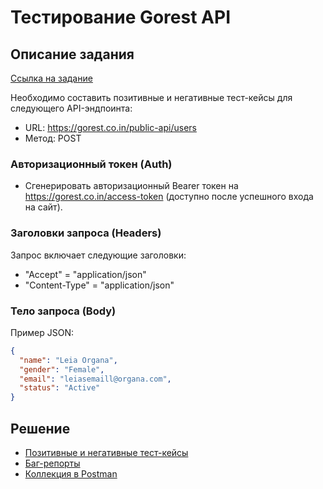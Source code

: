 # Тестирование Gorest API

## Описание задания
[Ссылка на задание](https://drive.google.com/file/d/18yI9W06HoojsLLJ9WpyKTtGCtgvEzU6i/view?usp=drive_link)

Необходимо составить позитивные и негативные тест-кейсы для следующего API-эндпоинта:

- URL: https://gorest.co.in/public-api/users
- Метод: POST

### Авторизационный токен (Auth)
- Сгенерировать авторизационный Bearer токен на https://gorest.co.in/access-token (доступно после успешного входа на сайт).

### Заголовки запроса (Headers)
Запрос включает следующие заголовки:
- "Accept" = "application/json"
- "Content-Type" = "application/json"

### Тело запроса (Body)
Пример JSON:
```json
{
  "name": "Leia Organa",
  "gender": "Female",
  "email": "leiasemaill@organa.com",
  "status": "Active"
}
```

## Решение
- [Позитивные и негативные тест-кейсы](https://docs.google.com/spreadsheets/d/13BgfOf58U0-u0-TV6TCn1evDrUusYYFX6AELCjqTC30/edit?usp=sharing)
- [Баг-репорты](https://drive.google.com/drive/folders/12JQXfSMpree_d_z3hQ-zJgXxy1MSBpMd?usp=drive_link)
- [Коллекция в Postman](https://www.postman.com/speeding-astronaut-865015/workspace/public-gorest/collection/28194799-dff9d752-7c0b-41f1-a3db-6191cb54f395?action=share&creator=28194799)

